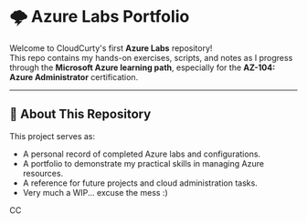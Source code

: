 # 🌩️ Azure Labs Portfolio

Welcome to CloudCurty's first **Azure Labs** repository!  
This repo contains my hands-on exercises, scripts, and notes as I progress through the **Microsoft Azure learning path**, especially for the **AZ-104: Azure Administrator** certification.

---

## 🧠 About This Repository
This project serves as:
- A personal record of completed Azure labs and configurations.
- A portfolio to demonstrate my practical skills in managing Azure resources.
- A reference for future projects and cloud administration tasks.
- Very much a WIP... excuse the mess :)

CC

